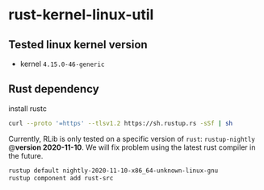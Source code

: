 # rust-kernel-linux-util
## Tested linux kernel version
- kernel `4.15.0-46-generic`
## Rust dependency

install rustc

```sh
curl --proto '=https' --tlsv1.2 https://sh.rustup.rs -sSf | sh
```

Currently, RLib is only tested on a specific version of `rust`: `rustup-nightly` @**version 2020-11-10**.
We will fix problem using the latest rust compiler in the future.

```sh
rustup default nightly-2020-11-10-x86_64-unknown-linux-gnu
rustup component add rust-src
```
